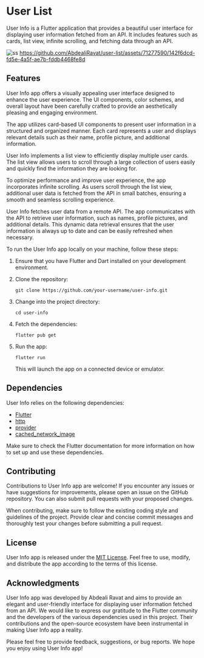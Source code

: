 # User List

User Info is a Flutter application that provides a beautiful user interface for displaying user information fetched from an API. It includes features such as cards, list view, infinite scrolling, and fetching data through an API.

![ss](https://github.com/AbdealiRavat/user-list/assets/71277590/d7f112c8-7b0f-4dca-bc2b-2ff66ca6a25d) 
https://github.com/AbdealiRavat/user-list/assets/71277590/142f6dcd-fd5e-4a5f-ae7b-fddb4468fe8d



## Features

User Info app offers a visually appealing user interface designed to enhance the user experience. The UI components, color schemes, and overall layout have been carefully crafted to provide an aesthetically pleasing and engaging environment.

The app utilizes card-based UI components to present user information in a structured and organized manner. Each card represents a user and displays relevant details such as their name, profile picture, and additional information.

User Info implements a list view to efficiently display multiple user cards. The list view allows users to scroll through a large collection of users easily and quickly find the information they are looking for.

To optimize performance and improve user experience, the app incorporates infinite scrolling. As users scroll through the list view, additional user data is fetched from the API in small batches, ensuring a smooth and seamless scrolling experience.


User Info fetches user data from a remote API. The app communicates with the API to retrieve user information, such as names, profile pictures, and additional details. This dynamic data retrieval ensures that the user information is always up to date and can be easily refreshed when necessary.


To run the User Info app locally on your machine, follow these steps:

1. Ensure that you have Flutter and Dart installed on your development environment.

2. Clone the repository:

   ```
   git clone https://github.com/your-username/user-info.git
   ```

3. Change into the project directory:

   ```
   cd user-info
   ```

4. Fetch the dependencies:

   ```
   flutter pub get
   ```

5. Run the app:

   ```
   flutter run
   ```

   This will launch the app on a connected device or emulator.

## Dependencies

User Info relies on the following dependencies:

- [Flutter](https://flutter.dev)
- [http](https://pub.dev/packages/http)
- [provider](https://pub.dev/packages/provider)
- [cached_network_image](https://pub.dev/packages/cached_network_image)

Make sure to check the Flutter documentation for more information on how to set up and use these dependencies.

## Contributing

Contributions to User Info app are welcome! If you encounter any issues or have suggestions for improvements, please open an issue on the GitHub repository. You can also submit pull requests with your proposed changes.

When contributing, make sure to follow the existing coding style and guidelines of the project. Provide clear and concise commit messages and thoroughly test your changes before submitting a pull request.

## License

User Info app is released under the [MIT License](https://opensource.org/licenses/MIT). Feel free to use, modify, and distribute the app according to the terms of this license.

## Acknowledgments

User Info app was developed by Abdeali Ravat and aims to provide an elegant and user-friendly interface for displaying user information fetched from an API. We would like to express our gratitude to the Flutter community and the developers of the various dependencies used in this project. Their contributions and the open-source ecosystem have been instrumental in making User Info app a reality.

Please feel free to provide feedback, suggestions, or bug reports. We hope you enjoy using User Info app!
